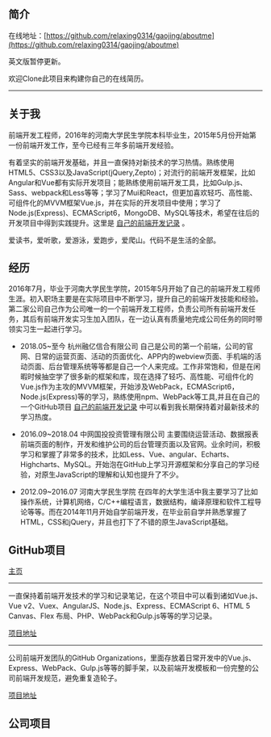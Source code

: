 简介
---

在线地址：[https://github.com/relaxing0314/gaojing/aboutme](https://github.com/relaxing0314/gaojing/aboutme)

英文版暂停更新。

欢迎Clone此项目来构建你自己的在线简历。

---

关于我
---

前端开发工程师，2016年的河南大学民生学院本科毕业生，2015年5月份开始第一份前端开发工作，至今已经有三年多前端开发经验。

有着坚实的前端开发基础，并且一直保持对新技术的学习热情。熟练使用HTML5、CSS3以及JavaScript(jQuery,Zepto)；对流行的前端开发框架，比如Angular和Vue都有实际开发项目；能熟练使用前端开发工具，比如Gulp.js、Sass、webpack和Less等等；学习了Mui和React，但更加喜欢轻巧、高性能、可组件化的MVVM框架Vue.js，并在实际的开发项目中使用；学习了Node.js(Express)、ECMAScript6，MongoDB、MySQL等技术，希望在往后的开发项目中得到实践提升。这里是 [自己的前端开发记录](https://github.com/relaxing0314/studynode) 。

爱读书，爱听歌，爱游泳，爱跑步，爱爬山。代码不是生活的全部。

经历
---

2016年7月，毕业于河南大学民生学院，2015年5月开始了自己的前端开发工程师生涯。初入职场主要是在实际项目中不断学习，提升自己的前端开发技能和经验。第二家公司自己作为公司唯一的一个前端开发工程师，负责公司所有前端开发任务，其后有前端开发实习生加入团队，在一边认真有质量地完成公司任务的同时带领实习生一起进行学习。

* 2018.05~至今 杭州融亿信合有限公司 自己是公司的第一个前端，公司的官网、日常的运营页面、活动的页面优化、APP内的webview页面、手机端的活动页面、后台管理系统等等都是自己一个人来完成。工作非常饱和，但是在闲暇时候抽空学了很多新的框架和库，现在选择了轻巧、高性能、可组件化的Vue.js作为主攻的MVVM框架，开始涉及WebPack，ECMAScript6，Node.js(Express)等的学习，熟练使用npm、WebPack等工具,并且在自己的一个GitHub项目 [自己的前端开发记录](https://github.com/relaxing0314/studynode) 中可以看到我长期保持着对最新技术的学习热度。

* 2016.09~2018.04 中网国投投资管理有限公司 主要围绕运营活动、数据报表前端页面的制作，开发和维护公司的后台管理页面以及官网。业余时间，积极学习和掌握了非常多的技术，比如Less、Vue、angular、Echarts、Highcharts、MySQL。开始泡在GitHub上学习开源框架和分享自己的学习经验，对原生JavaScript的理解和认知也提升了不少。

* 2012.09~2016.07 河南大学民生学院 在四年的大学生活中我主要学习了比如操作系统，计算机网络，C/C++编程语言，数据结构，编译原理和软件工程导论等等。而在2014年11月开始自学前端开发，在毕业前自学并熟悉掌握了HTML，CSS和jQuery，并且也打下了不错的原生JavaScript基础。

GitHub项目
---
[主页](https://github.com/relaxing0314/gaojing/aboutme)

---

一直保持着前端开发技术的学习和记录笔记，在这个项目中可以看到诸如Vue.js、Vue v2、Vuex、AngularJS、Node.js、Express、ECMAScript 6、HTML 5 Canvas、Flex 布局、PHP、WebPack和Gulp.js等等的学习记录。

[项目地址](https://github.com/relaxing0314/studynode)

---

公司前端开发团队的GitHub Organizations，里面存放着日常开发中的Vue.js、Express、WebPack、Gulp.js等等的脚手架，以及前端开发模板和一份完整的公司前端开发规范，避免重复造轮子。

[项目地址](https://github.com/relaxing0314/template)

公司项目
---

